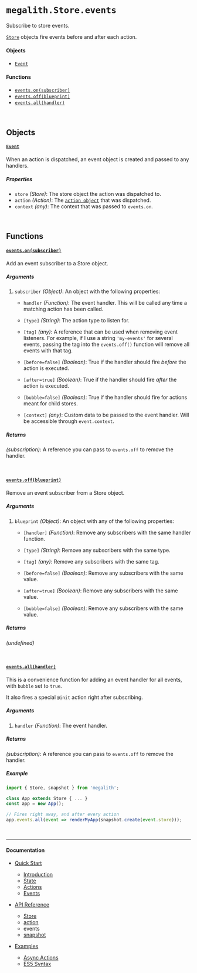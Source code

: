 # `megalith.Store.events`

Subscribe to store events.

[`Store`](Store.md) objects fire events before and after each action.

#### Objects

  - [`Event`](#events-object)

#### Functions

  - [`events.on(subscriber)`](#events-on)
  - [`events.off(blueprint)`](#events-off)
  - [`events.all(handler)`](#events-all)

<br>

## Objects

#### <a id='events-object'></a>[`Event`](#events-object)

When an action is dispatched, an event object is created and passed to any
handlers.

##### Properties

  - `store` *(Store)*: The store object the action was dispatched to.
  - `action` *(Action)*: The [`action object`](action.md#action-object) that was
    dispatched.
  - `context` *(any)*: The context that was passed to `events.on`.

<br>

## Functions

#### <a id='events-on'></a>[`events.on(subscriber)`](#events-on)

Add an event subscriber to a Store object.

##### Arguments

1. `subscriber` *(Object)*: An object with the following properties:

   - `handler` *(Function)*: The event handler. This will be called any time a
     matching action has been called.

   - `[type]` *(String)*: The action type to listen for.

   - `[tag]` *(any)*: A reference that can be used when removing event
     listeners. For example, if I use a string `'my-events'` for several events,
     passing the tag into the `events.off()` function will remove all events
     with that tag.

   - `[before=false]` *(Boolean)*: True if the handler should fire _before_ the
     action is executed.

   - `[after=true]` *(Boolean)*: True if the handler should fire _after_ the
     action is executed.

   - `[bubble=false]` *(Boolean)*: True if the handler should fire for actions
     meant for child stores.

   - `[context]` *(any)*: Custom data to be passed to the event handler. Will be
     accessible through `event.context`.

##### Returns

*(subscription)*: A reference you can pass to `events.off` to remove the
handler.

<br>

#### <a id='events-off'></a>[`events.off(blueprint)`](#events-off)

Remove an event subscriber from a Store object.

##### Arguments

1. `blueprint` *(Object)*: An object with any of the following properties:

   - `[handler]` *(Function)*: Remove any subscribers with the same handler
     function.

   - `[type]` *(String)*: Remove any subscribers with the same type.

   - `[tag]` *(any)*: Remove any subscribers with the same tag.

   - `[before=false]` *(Boolean)*: Remove any subscribers with the same value.

   - `[after=true]` *(Boolean)*: Remove any subscribers with the same value.

   - `[bubble=false]` *(Boolean)*: Remove any subscribers with the same value.

##### Returns

*(undefined)*

<br>

#### <a id='events-all'></a>[`events.all(handler)`](#events-all)

This is a convenience function for adding an event handler for all events, with
`bubble` set to `true`.

It also fires a special `@init` action right after subscribing.

##### Arguments

1. `handler` *(Function)*: The event handler.

##### Returns

*(subscription)*: A reference you can pass to `events.off` to remove the
handler.

##### Example

```jsx
import { Store, snapshot } from 'megalith';

class App extends Store { ... }
const app = new App();

// Fires right away, and after every action
app.events.all(event => renderMyApp(snapshot.create(event.store)));
```

<br><hr><h4>Documentation</h4>

  - [Quick Start](/docs/quick-start)
    - [Introduction](/docs/quick-start/1-introduction.md)
    - [State](/docs/quick-start/2-state.md)
    - [Actions](/docs/quick-start/3-actions.md)
    - [Events](/docs/quick-start/4-events.md)

  - [API Reference](/docs/api)
    - [Store](/docs/api/Store.md)
    - [action](/docs/api/action.md)
    - events
    - [snapshot](/docs/api/snapshot.md)

  - [Examples](/docs/examples)
    - [Async Actions](/docs/examples/async-actions.md)
    - [ES5 Syntax](/docs/examples/es5.md)
